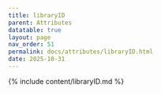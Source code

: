 ```yaml
---
title: libraryID
parent: Attributes
datatable: true
layout: page
nav_order: 51
permalink: docs/attributes/libraryID.html
date: 2025-10-31
---
```

{% include content/libraryID.md %}
